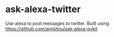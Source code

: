 # ask-alexa-twitter
Use alexa to post messages to twitter. Built using https://github.com/anjishnu/ask-alexa-pykit 
